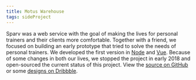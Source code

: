 ```yaml
---
title: Motus Warehouse
tags: sideProject
---
```


Sparv was a web service with the goal of making the lives for personal trainers and their clients more comfortable. Together with a friend, we focused on building an early prototype that tried to solve the needs of personal trainers. We developed the first version in [Node](https://nodejs.org) and [Vue](https://vuejs.org). Because of some changes in both our lives, we stopped the project in early 2018 and open-sourced the current status of this project. View the [source on GitHub](https://github.com/sparv) or some [designs on Dribbble](https://dribbble.com/coolcut/projects/581695-Sparv).
